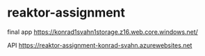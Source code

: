 # reaktor-assignment

final app
https://konrad1svahn1storage.z16.web.core.windows.net/

API
https://reaktor-assignment-konrad-svahn.azurewebsites.net
